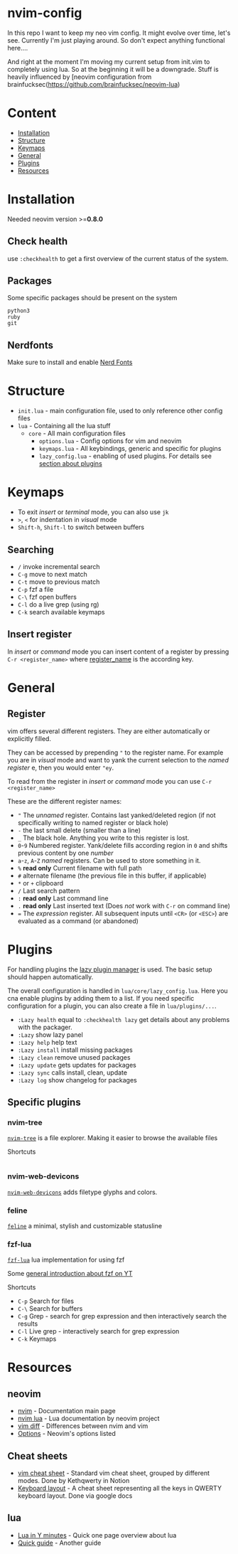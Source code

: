 # nvim-config

In this repo I want to keep my neo vim config.
It might evolve over time, let's see.
Currently I'm just playing around. So don't expect
anything functional here....

And right at the moment I'm moving my current setup from 
init.vim to completely using lua. So at the beginning
it will be a downgrade. Stuff is heavily influenced by
[neovim configuration from brainfucksec(https://github.com/brainfucksec/neovim-lua)


# Content

* [Installation](#installation)
* [Structure](#structure)
* [Keymaps](#keymaps)
* [General](#general)
* [Plugins](#plugins)
* [Resources](#resources)


# Installation

Needed neovim version >=**0.8.0**

## Check health

use `:checkhealth` to get a first overview of the current status of the system.

## Packages

Some specific packages should be present on the system

```
python3
ruby
git
```
## Nerdfonts

Make sure to install and enable [Nerd Fonts](https://www.nerdfonts.com/)

# Structure

* `init.lua` - main configuration file, used to only reference other config files
* `lua` - Containing all the lua stuff
  * `core` - All main configuration files
    * `options.lua` - Config options for vim and neovim
    * `keymaps.lua` - All keybindings, generic and specific for plugins
    * `lazy_config.lua` - enabling of used plugins. For details see [section about plugins](#plugins)

# Keymaps

* To exit *insert* or *terminal* mode, you can also use `jk`
* `>`, `<` for indentation in *visual* mode
* `Shift-h`, `Shift-l` to switch between buffers

## Searching

* `/` invoke incremental search
* `C-g` move to next match
* `C-t` move to previous match
* `C-p` fzf a file
* `C-\` fzf open buffers
* `C-l` do a live grep (using rg)
* `C-k` search available keymaps

## Insert register

In *insert* or *command* mode you can insert content of a register by pressing `C-r <register_name>` where [register_name](#registers) is the according key. 


# General 

## Register

vim offers several different registers. They are either automatically or explicitly filled. 

They can be accessed by prepending `"` to the register name. For example you are in *visual* mode 
and want to yank the current selection to the *named register* e, then you would enter `"ey`.

To read from the register in *insert* or *command* mode you can use `C-r <register_name>`

These are the different register names:

* `"` The *unnamed* register. Contains last yanked/deleted region (if not specifically writing to named register or black hole)
* `-` the last small delete (smaller than a line)
* `_` The black hole. Anything you write to this register is lost.
* `0`-`9` Numbered register. Yank/delete fills according region in `0` and shifts previous content by one *number*
* `a`-`z`, `A`-`Z` *named* registers. Can be used to store something in it.
* `%` **read only** Current filename with full path
* `#` alternate filename (the previous file in this buffer, if applicable)
* `*` or `+` clipboard
* `/` Last search pattern
* `:` **read only** Last command line
* `.` **read only** Last inserted text (Does *not* work with `C-r` on command line)
* `=` The *expression* register. All subsequent inputs until `<CR>` (or `<ESC>`) are evaluated as a command (or abandoned) 

# Plugins

For handling plugins the [lazy plugin manager](https://github.com/folke/lazy.nvim) is used.
The basic setup should happen automatically.

The overall configuration is handled in `lua/core/lazy_config.lua`.
Here you cna enable plugins by adding them to a list.
If you need specific configuration for a plugin, you can also
create a file in `lua/plugins/...`.

* `:Lazy health` equal to `:checkhealth lazy` get details about any problems with the packager.
* `:Lazy` show lazy panel
* `:Lazy help` help text
* `:Lazy install` install missing packages
* `:Lazy clean` remove unused packages
* `:Lazy update` gets updates for packages
* `:Lazy sync` calls install, clean, update
* `:Lazy log` show changelog for packages

## Specific plugins

### nvim-tree

[`nvim-tree`](https://github.com/nvim-tree/nvim-tree.lua) is a file explorer. 
Making it easier to browse the available files

Shortcuts

```
```

### nvim-web-devicons

[`nvim-web-devicons`](https://github.com/nvim-tree/nvim-web-devicons) adds filetype glyphs and colors.

### feline

[`feline`](https://github.com/feline-nvim/feline.nvim) a minimal, stylish and customizable statusline

### fzf-lua

[`fzf-lua`](https://github.com/ibhagwan/fzf-lua) lua implementation for using fzf

Some [general introduction about fzf on YT](https://www.youtube.com/watch?v=qgG5Jhi_Els)

Shortcuts

* `C-p` Search for files
* `C-\` Search for buffers
* `C-g` Grep - search for grep expression and then interactively search the results
* `C-l` Live grep - interactively search for grep expression
* `C-k` Keymaps

# Resources

## neovim

* [nvim](https://neovim.io/doc/user/index.html) - Documentation main page
* [nvim lua](https://neovim.io/doc/user/lua.html) - Lua documentation by neovim project
* [vim diff](https://neovim.io/doc/user/vim_diff.html) - Differences between nvim and vim
* [Options](https://neovim.io/doc/user/options.html#option-summary) - Neovim's options listed 

## Cheat sheets

* [vim cheat sheet](https://deep-filament-1f1.notion.site/Vim-c4d0e6bcf35b45cbb9d24d9eebd19d71) - Standard vim cheat sheet, grouped by different modes. Done by Kethqwerty in Notion
* [Keyboard layout](https://docs.google.com/spreadsheets/d/15k_UgeY0C3j8tVQnR2hD_kNljB1AApG3x3gYrKtUAlw/edit#gid=1082709605) - A cheat sheet representing all the keys in QWERTY keyboard layout. Done via google docs

## lua

* [Lua in Y minutes](https://learnxinyminutes.com/docs/lua/) - Quick one page overview about lua
* [Quick guide](https://github.com/medwatt/Notes/blob/main/Lua/Lua_Quick_Guide.ipynb) - Another guide 


